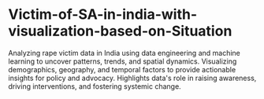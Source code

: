 # Victim-of-SA-in-india-with-visualization-based-on-Situation
Analyzing rape victim data in India using data engineering and machine learning to uncover patterns, trends, and spatial dynamics. Visualizing demographics, geography, and temporal factors to provide actionable insights for policy and advocacy. Highlights data's role in raising awareness, driving interventions, and fostering systemic change.
